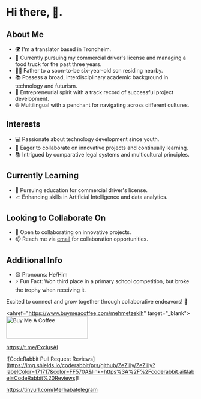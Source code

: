 # Hi there, 👋.        


## About Me


- 🌍 I'm a translator based in Trondheim.
- 🚚 Currently pursuing my commercial driver's license and managing a food truck for the past three years.
- 👨‍👦 Father to a soon-to-be six-year-old son residing nearby.
- 📚 Possess a broad, interdisciplinary academic background in technology and futurism.
- 💼 Entrepreneurial spirit with a track record of successful project development.
- 🌐 Multilingual with a penchant for navigating across different cultures.


## Interests


- 💻 Passionate about technology development since youth.
- 🌱 Eager to collaborate on innovative projects and continually learning.
- 📚 Intrigued by comparative legal systems and multicultural principles.


## Currently Learning


- 🚚 Pursuing education for commercial driver's license.
- 📈 Enhancing skills in Artificial Intelligence and data analytics.


## Looking to Collaborate On


- 🤝 Open to collaborating on innovative projects.
- 📫 Reach me via [email](mzogz@hotmail.com) for collaboration opportunities.


## Additional Info


- 😄 Pronouns: He/Him
- ⚡ Fun Fact: Won third place in a primary school competition, but broke the trophy when receiving it.



 Excited to connect and grow together through collaborative endeavors! 🚀




 <ahref="https://www.buymeacoffee.com/mehmetzekih" target="_blank"><img src="https://cdn.buymeacoffee.com/buttons/v2/default-yellow.png" alt="Buy Me A Coffee" style="height: 60px !important;width: 217px !important;" ></a>



  https://t.me/ExclusAI




  ![CodeRabbit Pull Request Reviews](https://img.shields.io/coderabbit/prs/github/ZeZilly/ZeZilly?labelColor=171717&color=FF570A&link=https%3A%2F%2Fcoderabbit.ai&label=CodeRabbit%20Reviews]!


                                                                                
                                                            
 
  https://tinyurl.com/Merhabatelegram